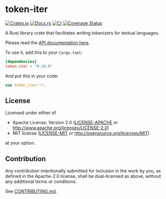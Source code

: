 # token-iter

[![Crates.io](https://img.shields.io/crates/v/token-iter.svg)](https://crates.io/crates/token-iter)
[![Docs.rs](https://docs.rs/token-iter/badge.svg)](https://docs.rs/token-iter)
[![CI](https://github.com/NicholasSterling/token-iter/workflows/CI/badge.svg)](https://github.com/NicholasSterling/token-iter/actions)
[![Coverage Status](https://coveralls.io/repos/github/NicholasSterling/token-iter/badge.svg?branch=main)](https://coveralls.io/github/NicholasSterling/token-iter?branch=main)

A Rust library crate that facilitates writing tokenizers for textual languages.

Please read the [API documentation here](https://docs.rs/token-iter/).

To use it, add this to your `Cargo.toml`:

```toml
[dependencies]
token-iter = "0.10.0"
```

And put this in your code:

```rust
use token_iter::*;
```

## License

Licensed under either of

 * Apache License, Version 2.0
   ([LICENSE-APACHE](LICENSE-APACHE) or http://www.apache.org/licenses/LICENSE-2.0)
 * MIT license
   ([LICENSE-MIT](LICENSE-MIT) or http://opensource.org/licenses/MIT)

at your option.

## Contribution

Any contribution intentionally submitted for inclusion in the work by you,
as defined in the Apache-2.0 license, shall be dual-licensed as above,
without any additional terms or conditions.

See [CONTRIBUTING.md](CONTRIBUTING.md).
